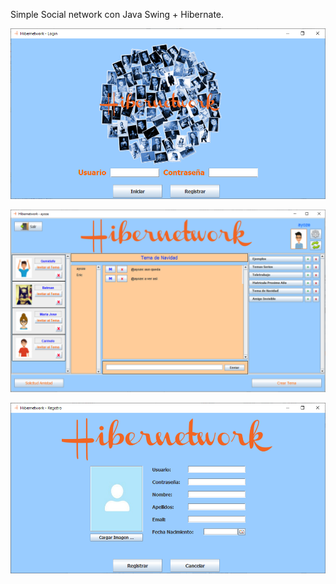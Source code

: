 Simple Social network con Java Swing + Hibernate.

![Alt text](screenshots/login.png?raw=true "Login")

![Alt text](screenshots/main.png?raw=true "Vista principal")

![Alt text](screenshots/register.png?raw=true "Registro")
